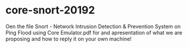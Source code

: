 # core-snort-20192

Oen the file Snort - Network Intrusion Detection & Prevention System on Ping Flood using Core Emulator.pdf for and apresentation of what we are proposing and how to reply it on your own machine! 

